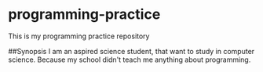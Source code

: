 # programming-practice
This is my programming practice repository

##Synopsis
I am an aspired science student, that want to study in computer science. Because my school didn't teach me anything about programming.
